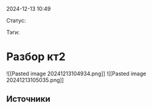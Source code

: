 2024-12-13 10:49

Статус:

Тэги:
# Разбор кт2

![[Pasted image 20241213104934.png]]
![[Pasted image 20241213105035.png]]

## Источники